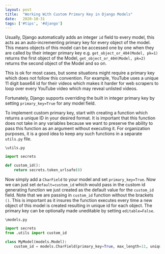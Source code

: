 ```yaml
---
layout: post
title:  "Working With Custom Primary Key in Django Models"
date:   2020-10-31
tags: ['#tips', '#django']
---
```


Usually, Django automatically adds an integer `id` field to every model, this acts as an auto-incrementing primary key for every object of the model. This means objects of this model can be accessed one by one when they are called by their integer primary key e.g. `get_object_or_404(Model, pk=1)` returns the first object of the Model, `get_object_or_404(Model, pk=2)` returns the second object of the Model and so on.

This is ok for most cases, but some situations might require a primary key which does not follow this convention. For example, YouTube uses a unique 11 digit base64 id for their videos which makes it harder for web scrapers to loop over every YouTube video which may reveal unlisted videos.

Fortunately, Django supports overriding the built in integer primary key by setting `primary_key=True` for any model field.

To implement custom primary key, start with creating a function which returns a unique ID in your desired format. It is important that this function does not take in any variables because we want to preserve the ability to pass this function as an argument without executing it. For organization purposes, it is a good idea to keep any such functions in a separate `utils.py` file.

`\utils.py`
```python
import secrets

def custom_id():
    return secrets.token_urlsafe(8)
```

Now simply add a `CharField` to your model and set `primary_key=True`. Now we can just set `default=custom_id` which would pass in the custom id generating function we just created as the default value for the `custom_id` field. Note that we are passing in `custom_id` function without the brackets `()`. This is important as it insures the function executes every time a new object of this model is created resulting in unique id for each object. The primary key can be optionally made uneditable by setting `editable=False`.

`\models.py`
```python
import secrets
from .utils import custom_id

class MyModel(models.Model):
    custom_id = models.CharField(primary_key=True, max_length=11, unique=True, default=custom_id)
```